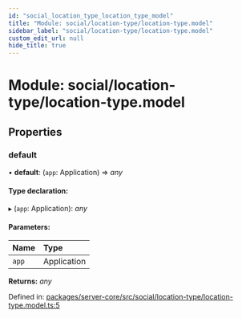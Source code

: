 ```yaml
---
id: "social_location_type_location_type_model"
title: "Module: social/location-type/location-type.model"
sidebar_label: "social/location-type/location-type.model"
custom_edit_url: null
hide_title: true
---
```


# Module: social/location-type/location-type.model

## Properties

### default

• **default**: (`app`: Application) => *any*

#### Type declaration:

▸ (`app`: Application): *any*

#### Parameters:

| Name | Type |
| :------ | :------ |
| `app` | Application |

**Returns:** *any*

Defined in: [packages/server-core/src/social/location-type/location-type.model.ts:5](https://github.com/xr3ngine/xr3ngine/blob/7e8e151f1/packages/server-core/src/social/location-type/location-type.model.ts#L5)
